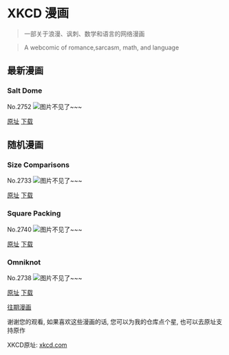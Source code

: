 # XKCD 漫画


> 一部关于浪漫、讽刺、数学和语言的网络漫画

> A webcomic of romance,sarcasm, math, and language


## 最新漫画
### Salt Dome
No.2752
![图片不见了~~~](https://imgs.xkcd.com/comics/salt_dome.png)

[原址](https://xkcd.com//2752) [下载](https://imgs.xkcd.com/comics/salt_dome.png)



## 随机漫画
### Size Comparisons
No.2733
![图片不见了~~~](https://imgs.xkcd.com/comics/size_comparisons.png)

[原址](https://xkcd.com//2733) [下载](https://imgs.xkcd.com/comics/size_comparisons.png)



### Square Packing
No.2740
![图片不见了~~~](https://imgs.xkcd.com/comics/square_packing.png)

[原址](https://xkcd.com//2740) [下载](https://imgs.xkcd.com/comics/square_packing.png)



### Omniknot
No.2738
![图片不见了~~~](https://imgs.xkcd.com/comics/omniknot.png)

[原址](https://xkcd.com//2738) [下载](https://imgs.xkcd.com/comics/omniknot.png)



[往期漫画](image/)

谢谢您的观看, 如果喜欢这些漫画的话, 
您可以为我的仓库点个星, 也可以去原址支持原作

XKCD原址: [xkcd.com](https://xkcd.com)

